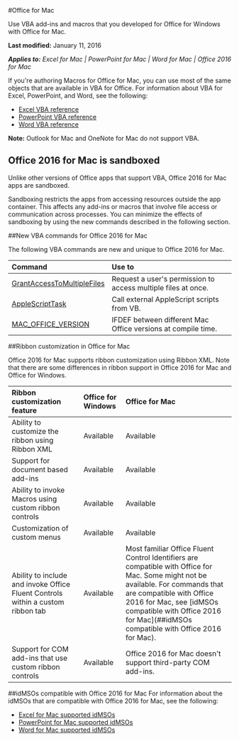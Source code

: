 
#Office for Mac

Use VBA add-ins and macros that you developed for Office for Windows with Office for Mac.

**Last modified:** January 11, 2016 

***Applies to:*** *Excel for Mac | PowerPoint for Mac | Word for Mac | Office 2016 for Mac*

If you're authoring Macros for Office for Mac, you can use most of the same objects that are available in VBA for Office. For information about VBA for Excel, PowerPoint, and Word, see the following:

- [Excel VBA reference](https://msdn.microsoft.com/EN-US/library/ee861528.aspx)
- [PowerPoint VBA reference](https://msdn.microsoft.com/EN-US/library/ee861525.aspx)
- [Word VBA reference](https://msdn.microsoft.com/EN-US/library/ee861527.aspx)

**Note:** Outlook for Mac and OneNote for Mac do not support VBA. 

## Office 2016 for Mac is sandboxed
Unlike other versions of Office apps that support VBA, Office 2016 for Mac apps are sandboxed.

Sandboxing restricts the apps from accessing resources outside the app container. This affects any add-ins or macros that involve file access or communication across processes. You can minimize the effects of sandboxing by using the new commands described in the following section.

##New VBA commands for Office 2016 for Mac

The following VBA commands are new and unique to Office 2016 for Mac.

|**Command**|**Use to**|
|:-----|:-----|
|[GrantAccessToMultipleFiles](GrantAccessToMultipleFiles.md)|Request a user's permission to access multiple files at once.|
|[AppleScriptTask](AppleScriptTask.md)|Call external AppleScript scripts from VB.|
|[MAC_OFFICE_VERSION](MacOfficeVersion.md)|IFDEF between different Mac Office versions at compile time.|

##Ribbon customization in Office for Mac

Office 2016 for Mac supports ribbon customization using Ribbon XML. Note that there are some differences in ribbon support in Office 2016 for Mac and Office for Windows.

|**Ribbon customization feature**|**Office for Windows**|**Office for Mac**|
|:-----|:-----|:-----|
|Ability to customize the ribbon using Ribbon XML|Available|Available|
|Support for document based add-ins|Available|Available|
|Ability to invoke Macros using custom ribbon controls|Available|Available|
|Customization of custom menus|Available|Available|
|Ability to include and invoke Office Fluent Controls within a custom ribbon tab|Available|Most familiar Office Fluent Control Identifiers are compatible with Office for Mac. Some might not be available. For commands that are compatible with Office 2016 for Mac, see [idMSOs compatible with Office 2016 for Mac](##idMSOs compatible with Office 2016 for Mac).|
|Support for COM add-ins that use custom ribbon controls|Available|Office 2016 for Mac doesn't support third-party COM add-ins.| 

##idMSOs compatible with Office 2016 for Mac
For information about the idMSOs that are compatible with Office 2016 for Mac, see the following:

- [Excel for Mac supported idMSOs](idMSOExcelMac.md)
- [PowerPoint for Mac supported idMSOs](idMSOPowerPointMac.md)
- [Word for Mac supported idMSOs](idMSOWordMac.md)
